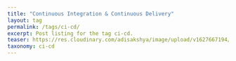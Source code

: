 ```yaml
---
title: "Continuous Integration & Continuous Delivery"
layout: tag
permalink: /tags/ci-cd/
excerpt: Post listing for the tag ci-cd.
teaser: https://res.cloudinary.com/adisakshya/image/upload/v1627667194/weblog/tags/ci-cd_tzfosl.png
taxonomy: ci-cd
---
```

